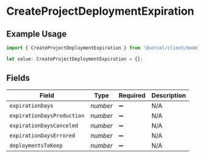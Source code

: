 # CreateProjectDeploymentExpiration

## Example Usage

```typescript
import { CreateProjectDeploymentExpiration } from '@vercel/client/models/operations';

let value: CreateProjectDeploymentExpiration = {};
```

## Fields

| Field                      | Type     | Required           | Description |
| -------------------------- | -------- | ------------------ | ----------- |
| `expirationDays`           | _number_ | :heavy_minus_sign: | N/A         |
| `expirationDaysProduction` | _number_ | :heavy_minus_sign: | N/A         |
| `expirationDaysCanceled`   | _number_ | :heavy_minus_sign: | N/A         |
| `expirationDaysErrored`    | _number_ | :heavy_minus_sign: | N/A         |
| `deploymentsToKeep`        | _number_ | :heavy_minus_sign: | N/A         |
